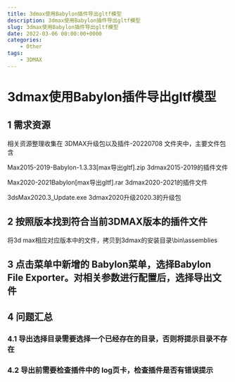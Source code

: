 ```yaml
---
title: 3dmax使用Babylon插件导出gltf模型
description: 3dmax使用Babylon插件导出gltf模型
slug: 3dmax使用Babylon插件导出gltf模型
date: 2022-03-06 00:00:00+0000
categories:
    - Other
tags:
    - 3DMAX
---
```


# 3dmax使用Babylon插件导出gltf模型

## 1 需求资源

相关资源整理收集在 3DMAX升级包以及插件-20220708 文件夹中，主要文件包含

Max2015-2019-Babylon-1.3.33[max导出gltf].zip 3dmax2015-2019的插件文件

Max2020-2021Babylon[max导出gltf].rar 3dmax2020-2021的插件文件

3dsMax2020.3_Update.exe 3dmax2020升级2020.3的升级包

## 2 按照版本找到符合当前3DMAX版本的插件文件

将3d max相应对应版本中的文件，拷贝到3dmax的安装目录\bin\assemblies

## 3 点击菜单中新增的 Babylon菜单，选择Babylon File Exporter。对相关参数进行配置后，选择导出文件

## 4 问题汇总

### 4.1 导出选择目录需要选择一个已经存在的目录，否则将提示目录不存在

### 4.2 导出前需要检查插件中的 log页卡，检查插件是否有错误提示
